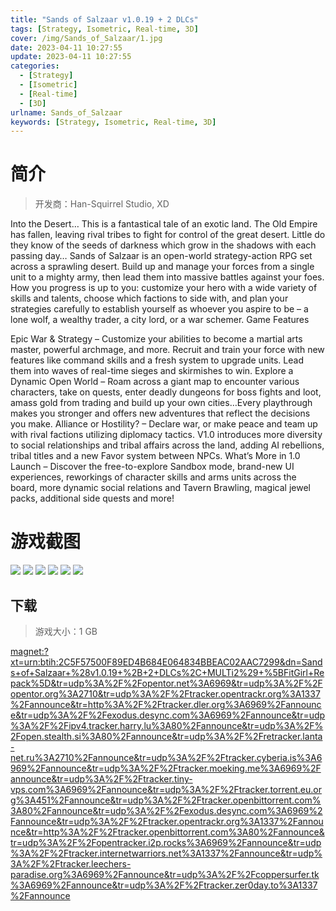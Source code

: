 ```yaml
---
title: "Sands of Salzaar v1.0.19 + 2 DLCs"
tags: [Strategy, Isometric, Real-time, 3D]
cover: /img/Sands_of_Salzaar/1.jpg
date: 2023-04-11 10:27:55
update: 2023-04-11 10:27:55
categories: 
  - [Strategy]
  - [Isometric]
  - [Real-time]
  - [3D]
urlname: Sands_of_Salzaar
keywords: [Strategy, Isometric, Real-time, 3D]
---
```

# 简介

> 开发商：Han-Squirrel Studio, XD

Into the Desert…
This is a fantastical tale of an exotic land. The Old Empire has fallen, leaving rival tribes to fight for control of the great desert. Little do they know of the seeds of darkness which grow in the shadows with each passing day…
Sands of Salzaar is an open-world strategy-action RPG set across a sprawling desert. Build up and manage your forces from a single unit to a mighty army, then lead them into massive battles against your foes. How you progress is up to you: customize your hero with a wide variety of skills and talents, choose which factions to side with, and plan your strategies carefully to establish yourself as whoever you aspire to be – a lone wolf, a wealthy trader, a city lord, or a war schemer.
Game Features

Epic War & Strategy – Customize your abilities to become a martial arts master, powerful archmage, and more. Recruit and train your force with new features like command skills and a fresh system to upgrade units. Lead them into waves of real-time sieges and skirmishes to win.
Explore a Dynamic Open World – Roam across a giant map to encounter various characters, take on quests, enter deadly dungeons for boss fights and loot, amass gold from trading and build up your own cities…Every playthrough makes you stronger and offers new adventures that reflect the decisions you make.
Alliance or Hostility? – Declare war, or make peace and team up with rival factions utilizing diplomacy tactics. V1.0 introduces more diversity to social relationships and tribal affairs across the land, adding AI rebellions, tribal titles and a new Favor system between NPCs.
What’s More in 1.0 Launch – Discover the free-to-explore Sandbox mode, brand-new UI experiences, reworkings of character skills and arms units across the board, more dynamic social relations and Tavern Brawling, magical jewel packs, additional side quests and more!

# 游戏截图

![](/img/Sands_of_Salzaar/2.jpg)
![](/img/Sands_of_Salzaar/3.jpg)
![](/img/Sands_of_Salzaar/4.jpg)
![](/img/Sands_of_Salzaar/5.jpg)
![](/img/Sands_of_Salzaar/6.jpg)
![](/img/Sands_of_Salzaar/7.jpg)


## 下载

> 游戏大小：1 GB

[magnet:?xt=urn:btih:2C5F57500F89ED4B684E064834BBEAC02AAC7299&amp;dn=Sands+of+Salzaar+%28v1.0.19+%2B+2+DLCs%2C+MULTi2%29+%5BFitGirl+Repack%5D&amp;tr=udp%3A%2F%2Fopentor.net%3A6969&amp;tr=udp%3A%2F%2Fopentor.org%3A2710&amp;tr=udp%3A%2F%2Ftracker.opentrackr.org%3A1337%2Fannounce&amp;tr=http%3A%2F%2Ftracker.dler.org%3A6969%2Fannounce&amp;tr=udp%3A%2F%2Fexodus.desync.com%3A6969%2Fannounce&amp;tr=udp%3A%2F%2Fipv4.tracker.harry.lu%3A80%2Fannounce&amp;tr=udp%3A%2F%2Fopen.stealth.si%3A80%2Fannounce&amp;tr=udp%3A%2F%2Fretracker.lanta-net.ru%3A2710%2Fannounce&amp;tr=udp%3A%2F%2Ftracker.cyberia.is%3A6969%2Fannounce&amp;tr=udp%3A%2F%2Ftracker.moeking.me%3A6969%2Fannounce&amp;tr=udp%3A%2F%2Ftracker.tiny-vps.com%3A6969%2Fannounce&amp;tr=udp%3A%2F%2Ftracker.torrent.eu.org%3A451%2Fannounce&amp;tr=udp%3A%2F%2Ftracker.openbittorrent.com%3A80%2Fannounce&amp;tr=udp%3A%2F%2Fexodus.desync.com%3A6969%2Fannounce&amp;tr=udp%3A%2F%2Ftracker.opentrackr.org%3A1337%2Fannounce&amp;tr=http%3A%2F%2Ftracker.openbittorrent.com%3A80%2Fannounce&amp;tr=udp%3A%2F%2Fopentracker.i2p.rocks%3A6969%2Fannounce&amp;tr=udp%3A%2F%2Ftracker.internetwarriors.net%3A1337%2Fannounce&amp;tr=udp%3A%2F%2Ftracker.leechers-paradise.org%3A6969%2Fannounce&amp;tr=udp%3A%2F%2Fcoppersurfer.tk%3A6969%2Fannounce&amp;tr=udp%3A%2F%2Ftracker.zer0day.to%3A1337%2Fannounce](magnet:?xt=urn:btih:2C5F57500F89ED4B684E064834BBEAC02AAC7299&amp;dn=Sands+of+Salzaar+%28v1.0.19+%2B+2+DLCs%2C+MULTi2%29+%5BFitGirl+Repack%5D&amp;tr=udp%3A%2F%2Fopentor.net%3A6969&amp;tr=udp%3A%2F%2Fopentor.org%3A2710&amp;tr=udp%3A%2F%2Ftracker.opentrackr.org%3A1337%2Fannounce&amp;tr=http%3A%2F%2Ftracker.dler.org%3A6969%2Fannounce&amp;tr=udp%3A%2F%2Fexodus.desync.com%3A6969%2Fannounce&amp;tr=udp%3A%2F%2Fipv4.tracker.harry.lu%3A80%2Fannounce&amp;tr=udp%3A%2F%2Fopen.stealth.si%3A80%2Fannounce&amp;tr=udp%3A%2F%2Fretracker.lanta-net.ru%3A2710%2Fannounce&amp;tr=udp%3A%2F%2Ftracker.cyberia.is%3A6969%2Fannounce&amp;tr=udp%3A%2F%2Ftracker.moeking.me%3A6969%2Fannounce&amp;tr=udp%3A%2F%2Ftracker.tiny-vps.com%3A6969%2Fannounce&amp;tr=udp%3A%2F%2Ftracker.torrent.eu.org%3A451%2Fannounce&amp;tr=udp%3A%2F%2Ftracker.openbittorrent.com%3A80%2Fannounce&amp;tr=udp%3A%2F%2Fexodus.desync.com%3A6969%2Fannounce&amp;tr=udp%3A%2F%2Ftracker.opentrackr.org%3A1337%2Fannounce&amp;tr=http%3A%2F%2Ftracker.openbittorrent.com%3A80%2Fannounce&amp;tr=udp%3A%2F%2Fopentracker.i2p.rocks%3A6969%2Fannounce&amp;tr=udp%3A%2F%2Ftracker.internetwarriors.net%3A1337%2Fannounce&amp;tr=udp%3A%2F%2Ftracker.leechers-paradise.org%3A6969%2Fannounce&amp;tr=udp%3A%2F%2Fcoppersurfer.tk%3A6969%2Fannounce&amp;tr=udp%3A%2F%2Ftracker.zer0day.to%3A1337%2Fannounce)